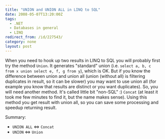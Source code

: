 ```yaml
---
title: "UNION and UNION ALL in LINQ to SQL"
date: 2008-05-07T13:20:00Z
tags:
  - .NET
  - Databases in general
  - LINQ
redirect_from: /id/227543/
category: none
layout: post
---
```

When you need to hook up two results in LINQ to SQL you will probably first try the method `Union`. It generates "standard" union (i.e. `select a, b, c from x union select e, f, g from y`), which is OK. But if you know the difference between union and union all (union (without all) is filtering duplicates in result, so it can be slower) you may want to use union all (for example you know that results are distinct or you want duplicates). So, you will need another method. It's called little bit "non-SQL" :) `Concat` (at least it took me few minutes to find it, but the name makes sense). Using this method you get result with union all, so you can save some processing and speedup returning result.

Summary: 
* `UNION ALL` ⇔ `Concat`
* `UNION` ⇔ `Union`
